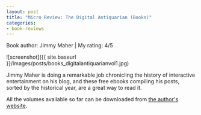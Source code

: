 ```yaml
---
layout: post
title: "Micro Review: The Digital Antiquarian (Books)"
categories:
- book-reviews
---
```


<p>Book author: Jimmy Maher | My rating: 4/5</p>


![screenshot]({{ site.baseurl }}/images/posts/books_digitalantiquarianvol1.jpg)


<p>Jimmy Maher is doing a remarkable job chronicling the history of interactive entertainment on his blog, and these free ebooks compiling his posts, sorted by the historical year, are a great way to read it.</p>
<p>All the volumes available so far can be downloaded from <a href="http://www.filfre.net/the-digital-antiquarian-e-book-library/">the author's website</a>.<p>
